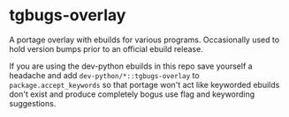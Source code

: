 # tgbugs-overlay
A portage overlay with ebuilds for various programs. Occasionally used to hold version bumps prior to an official ebuild release.

If you are using the dev-python ebuilds in this repo save yourself a headache and add `dev-python/*::tgbugs-overlay` to `package.accept_keywords` so that portage won't act like keyworded ebuilds don't exist and produce completely bogus use flag and keywording suggestions.
